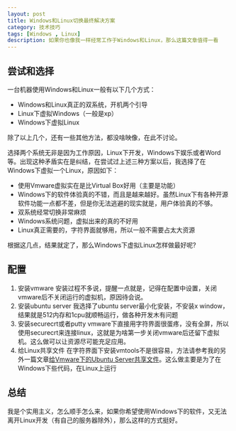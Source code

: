 ```yaml
---
layout: post
title: Windows和Linux切换最终解决方案
category: 技术技巧
tags: [Windows , Linux]
description: 如果你也像我一样经常工作于Windows和Linux，那么这篇文章值得一看
---
```


## 尝试和选择

一台机器使用Windows和Linux一般有以下几个方式：

- Windows和Linux真正的双系统，开机两个引导
- Linux下虚拟Windows（一般是xp）
- Windows下虚拟Linux

除了以上几个，还有一些其他方法，都没啥映像，在此不讨论。

选择两个系统无非是因为工作原因，Linux下开发，Windows下娱乐或者Word等。出现这种矛盾实在是纠结，在尝试过上述三种方案以后，我选择了在Windows下虚拟一个Linux，原因如下：

- 使用Vmware虚拟实在是比Virtual Box好用（主要是功能）
- Windows下的软件体验真的不错，而且是越来越好。虽然Linux下有各种开源软件功能一点都不差，但是你无法逃避的现实就是，用户体验真的不够。
- 双系统经常切换非常麻烦
- Windows系统问题，虚拟出来的真的不好用
- Linux真正需要的，字符界面就够用，所以一般不需要占太大资源

根据这几点，结果就定了，那么Windows下虚拟Linux怎样做最好呢?

## 配置

1. 安装vmware
    安装过程不多说，提醒一点就是，记得在配置中设置，关闭vmware后不关闭运行的虚拟机，原因待会说。
2. 安装ubuntu server 
    我选择了ubuntu server最小化安装，不安装x window，结果就是512内存和1cpu就顺畅运行，做各种开发木有问题
3. 安装securecrt或者putty
    vmware下直接用字符界面很蛋疼，没有全屏，所以使用securecrt来连接linux，这就是为啥第一步关闭vmware后还留下虚拟机。这么做可以让资源尽可能充足应用。
4. 给Linux共享文件
    在字符界面下安装vmtools不是很容易，方法请参考我的另外一篇文章[给Vmware下的Ubuntu Server共享文件](http://yansublog.sinaapp.com/2012/12/17/%e7%bb%99vmware%e4%b8%8b%e7%9a%84ubuntu-server%e5%85%b1%e4%ba%ab%e6%96%87%e4%bb%b6/ "给Vmware下的Ubuntu Server共享文件")。这么做主要是为了在Windows下些代码，在Linux上运行

## 总结

我是个实用主义，怎么顺手怎么来，如果你希望使用Windows下的软件，又无法离开Linux开发（有自己的服务器除外），那么这样的方式挺好。